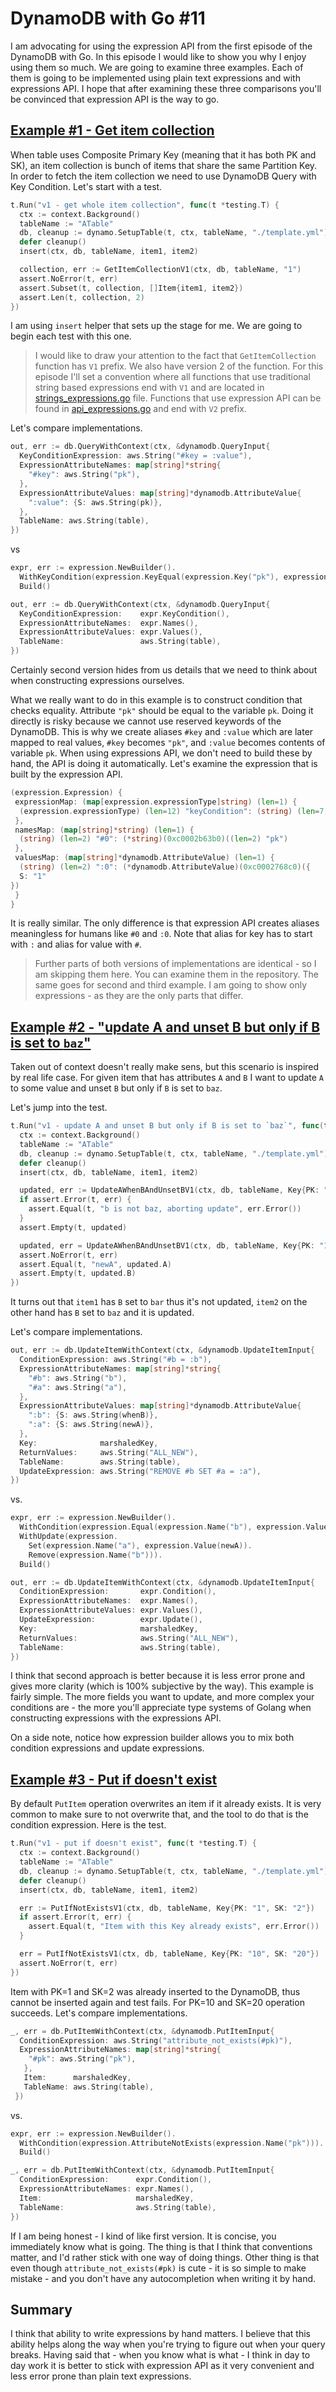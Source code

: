 # DynamoDB with Go #11

I am advocating for using the expression API from the first episode of the DynamoDB with Go. In this episode I would like to show you why I enjoy using them so much. We are going to examine three examples. Each of them is going to be implemented using plain text expressions and with expressions API. I hope that after examining these three comparisons you'll be convinced that expression API is the way to go.

## [Example #1 - Get item collection ](#example1)
When table uses Composite Primary Key (meaning that it has both PK and SK), an item collection is bunch of items that share the same Partition Key. In order to fetch the item collection we need to use DynamoDB Query with Key Condition. Let's start with a test.

```go
t.Run("v1 - get whole item collection", func(t *testing.T) {
  ctx := context.Background()
  tableName := "ATable"
  db, cleanup := dynamo.SetupTable(t, ctx, tableName, "./template.yml")
  defer cleanup()
  insert(ctx, db, tableName, item1, item2)

  collection, err := GetItemCollectionV1(ctx, db, tableName, "1")
  assert.NoError(t, err)
  assert.Subset(t, collection, []Item{item1, item2})
  assert.Len(t, collection, 2)
})
```

I am using `insert` helper that sets up the stage for me. We are going to begin each test with this one.

> I would like to draw your attention to the fact that `GetItemCollection` function has `V1` prefix. We also have version 2 of the function. For this episode I'll set a convention where all functions that use traditional string based expressions end with `V1` and are located in [strings_expressions.go](./strings_expressions.go) file. Functions that use expression API can be found in [api_expressions.go](./api_expressions.go) and end with `V2` prefix.

Let's compare implementations.

```go
out, err := db.QueryWithContext(ctx, &dynamodb.QueryInput{
  KeyConditionExpression: aws.String("#key = :value"),
  ExpressionAttributeNames: map[string]*string{
    "#key": aws.String("pk"),
  },
  ExpressionAttributeValues: map[string]*dynamodb.AttributeValue{
  	":value": {S: aws.String(pk)},
  },
  TableName: aws.String(table),
})
```

vs

```go
expr, err := expression.NewBuilder().
  WithKeyCondition(expression.KeyEqual(expression.Key("pk"), expression.Value(pk))).
  Build()

out, err := db.QueryWithContext(ctx, &dynamodb.QueryInput{
  KeyConditionExpression:    expr.KeyCondition(),
  ExpressionAttributeNames:  expr.Names(),
  ExpressionAttributeValues: expr.Values(),
  TableName:                 aws.String(table),
})
```

Certainly second version hides from us details that we need to think about when constructing expressions ourselves.

What we really want to do in this example is to construct condition that checks equality. Attribute `"pk"` should be equal to the variable `pk`. Doing it directly is risky because we cannot use reserved keywords of the DynamoDB. This is why we create aliases `#key` and `:value` which are later mapped to real values, `#key` becomes `"pk"`, and `:value` becomes contents of variable `pk`. When using expressions API, we don't need to build these by hand, the API is doing it automatically. Let's examine the expression that is built by the expression API.

```go
(expression.Expression) {
 expressionMap: (map[expression.expressionType]string) (len=1) {
  (expression.expressionType) (len=12) "keyCondition": (string) (len=7) "#0 = :0"
 },
 namesMap: (map[string]*string) (len=1) {
  (string) (len=2) "#0": (*string)(0xc0002b63b0)((len=2) "pk")
 },
 valuesMap: (map[string]*dynamodb.AttributeValue) (len=1) {
  (string) (len=2) ":0": (*dynamodb.AttributeValue)(0xc0002768c0)({
  S: "1"
})
 }
}
```

It is really similar. The only difference is that expression API creates aliases meaningless for humans like `#0` and `:0`. Note that alias for key has to start with `:` and alias for value with `#`. 

> Further parts of both versions of implementations are identical - so I am skipping them here. You can examine them in the repository. The same goes for second and third example. I am going to show only expressions - as they are the only parts that differ.

## [Example #2 - "update A and unset B but only if B is set to `baz`"](#example2)

Taken out of context doesn't really make sens, but this scenario is inspired by real life case. For given item that has attributes `A` and `B` I want to update `A` to some value and unset `B` but only if `B` is set to `baz`.

Let's jump into the test.

```go
t.Run("v1 - update A and unset B but only if B is set to `baz`", func(t *testing.T) {
  ctx := context.Background()
  tableName := "ATable"
  db, cleanup := dynamo.SetupTable(t, ctx, tableName, "./template.yml")
  defer cleanup()
  insert(ctx, db, tableName, item1, item2)

  updated, err := UpdateAWhenBAndUnsetBV1(ctx, db, tableName, Key{PK: "1", SK: "1"}, "newA", "baz")
  if assert.Error(t, err) {
  	assert.Equal(t, "b is not baz, aborting update", err.Error())
  }
  assert.Empty(t, updated)

  updated, err = UpdateAWhenBAndUnsetBV1(ctx, db, tableName, Key{PK: "1", SK: "2"}, "newA", "baz")
  assert.NoError(t, err)
  assert.Equal(t, "newA", updated.A)
  assert.Empty(t, updated.B)
})
```
It turns out that `item1` has `B` set to `bar` thus it's not updated, `item2` on the other hand has `B` set to `baz` and it is updated.

Let's compare implementations.

```go
out, err := db.UpdateItemWithContext(ctx, &dynamodb.UpdateItemInput{
  ConditionExpression: aws.String("#b = :b"),
  ExpressionAttributeNames: map[string]*string{
    "#b": aws.String("b"),
    "#a": aws.String("a"),
  },
  ExpressionAttributeValues: map[string]*dynamodb.AttributeValue{
    ":b": {S: aws.String(whenB)},
    ":a": {S: aws.String(newA)},
  },
  Key:              marshaledKey,
  ReturnValues:     aws.String("ALL_NEW"),
  TableName:        aws.String(table),
  UpdateExpression: aws.String("REMOVE #b SET #a = :a"),
})
```

vs.

```go
expr, err := expression.NewBuilder().
  WithCondition(expression.Equal(expression.Name("b"), expression.Value(whenB))).
  WithUpdate(expression.
    Set(expression.Name("a"), expression.Value(newA)).
    Remove(expression.Name("b"))).
  Build()

out, err := db.UpdateItemWithContext(ctx, &dynamodb.UpdateItemInput{
  ConditionExpression:       expr.Condition(),
  ExpressionAttributeNames:  expr.Names(),
  ExpressionAttributeValues: expr.Values(),
  UpdateExpression:          expr.Update(),
  Key:                       marshaledKey,
  ReturnValues:              aws.String("ALL_NEW"),
  TableName:                 aws.String(table),
})
```

I think that second approach is better because it is less error prone and gives more clarity (which is 100% subjective by the way). This example is fairly simple. The more fields you want to update, and more complex your conditions are - the more you'll appreciate type systems of Golang when constructing expressions with the expressions API. 

On a side note, notice how expression builder allows you to mix both condition expressions and update expressions.

## [Example #3 - Put if doesn't exist](#example3)

By default `PutItem` operation overwrites an item if it already exists. It is very common to make sure to not overwrite that, and the tool to do that is the condition expression. Here is the test.

```go
t.Run("v1 - put if doesn't exist", func(t *testing.T) {
  ctx := context.Background()
  tableName := "ATable"
  db, cleanup := dynamo.SetupTable(t, ctx, tableName, "./template.yml")
  defer cleanup()
  insert(ctx, db, tableName, item1, item2)

  err := PutIfNotExistsV1(ctx, db, tableName, Key{PK: "1", SK: "2"})
  if assert.Error(t, err) {
  	assert.Equal(t, "Item with this Key already exists", err.Error())
  }

  err = PutIfNotExistsV1(ctx, db, tableName, Key{PK: "10", SK: "20"})
  assert.NoError(t, err)
})
```

Item with PK=1 and SK=2 was already inserted to the DynamoDB, thus cannot be inserted again and test fails. For PK=10 and  SK=20 operation succeeds. Let's compare implementations.

```go
_, err = db.PutItemWithContext(ctx, &dynamodb.PutItemInput{
  ConditionExpression: aws.String("attribute_not_exists(#pk)"),
  ExpressionAttributeNames: map[string]*string{
  	"#pk": aws.String("pk"),
   },
   Item:      marshaledKey,
   TableName: aws.String(table),
 })
```
 
vs.

```go
expr, err := expression.NewBuilder().
  WithCondition(expression.AttributeNotExists(expression.Name("pk"))).
  Build()

_, err = db.PutItemWithContext(ctx, &dynamodb.PutItemInput{
  ConditionExpression:      expr.Condition(),
  ExpressionAttributeNames: expr.Names(),
  Item:                     marshaledKey,
  TableName:                aws.String(table),
})
```

If I am being honest - I kind of like first version. It is concise, you immediately know what is going. The thing is that I think that conventions matter, and I'd rather stick with one way of doing things. Other thing is that even though `attribute_not_exists(#pk)` is cute - it is so simple to make mistake - and you don't have any autocompletion when writing it by hand.

## Summary 
I think that ability to write expressions by hand matters. I believe that this ability helps along the way when you're trying to figure out when your query breaks. Having said that - when you know what is what - I think in day to day work it is better to stick with expression API as it very convenient and less error prone than plain text expressions.
